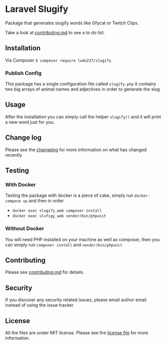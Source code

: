 # Laravel Slugify

Package that generates slugify words like Gfycat or Twitch Clips.

Take a look at [contributing.md](contributing.md) to see a to do list.

## Installation

Via Composer `$ composer require ludo237/slugify`

### Publish Config

This package has a single configuration file called `slugify.php` it contains two big arrays of animal names and adjectives in order to generate the slug

## Usage

After the installation you can simply call the helper `slugify()` and it will print
a new word just for you.

## Change log

Please see the [changelog](changelog.md) for more information on what has changed recently.

## Testing

### With Docker

Testing the package with docker is a piece of cake, simply run `docker-compose up` and then in order

- `docker exec slugify_web composer install`
- `docker exec slufigy_web vendor/bin/phpunit`

### Without Docker

You will need PHP installed on your machine as well as composer, then you can simply run `composer install` and `vendor/bin/phpunit`

## Contributing

Please see [contributing.md](contributing.md) for details.

## Security

If you discover any security related issues, please email author email instead of using the issue tracker.

## License

All the files are under MIT license. Please see the [license file](license.md) for more information.
